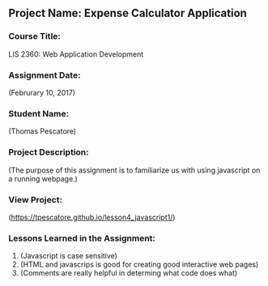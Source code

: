## Project Name:  Expense Calculator Application

### Course Title:
LIS 2360:  Web Application Development

### Assignment Date:  
(Februrary 10, 2017)

### Student Name:  
(Thomas Pescatore)

### Project Description:
(The purpose of this assignment is to familiarize us with using javascript on a running webpage.)

### View Project:
(https://tpescatore.github.io/lesson4_javascript1/)

### Lessons Learned in the Assignment:
1. (Javascript is case sensitive)
2. (HTML and javascrips is good for creating good interactive web pages)
3. (Comments are really helpful in determing what code does what)
